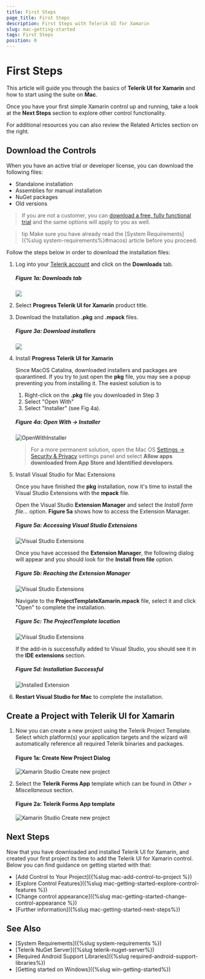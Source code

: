 ```yaml
---
title: First Steps
page_title: First Steps
description: First Steps with Telerik UI for Xamarin
slug: mac-getting-started
tags: First Steps
position: 0
---
```


# First Steps

This article will guide you through the basics of __Telerik UI for Xamarin__ and how to start using the suite on __Mac__.

Once you have your first simple Xamarin control up and running, take a look at the __Next Steps__ section to explore other control functionality.

For additional resources you can also review the Related Articles section on the right.

## Download the Controls

When you have an active trial or developer license, you can download the following files:

* Standalone installation
* Assemblies for manual installation
* NuGet packages
* Old versions

>If you are not a customer, you can [download a free, fully functional trial](https://www.telerik.com/download-trial-file/v2-b/ui-for-xamarin?file=pkg) and the same options will apply to you as well.

>tip Make sure you have already read the [System Requirements]({%slug system-requirements%}#macos) article before you proceed.

Follow the steps below in order to download the installation files:

1. Log into your [Telerik account](https://www.telerik.com/account/) and click on the __Downloads__ tab.

	##### __Figure 1a: Downloads tab__
	![](images/download_product_files_1.png)

2. Select __Progress Telerik UI for Xamarin__ product title.

3. Download the Installation __.pkg__ and __.mpack__ files.

	##### __Figure 3a: Download installers__
	![](images/download_product_files_2.png)
	
4. Install __Progress Telerik UI for Xamarin__ 
	
	Since MacOS Catalina, downloaded installers and packages are quarantined. If you try to just open the **pkg** file, you may see a popup preventing you from installing it. The easiest solution is to
	1. Right-click on the **.pkg** file you downloaded in Step 3
	2. Select "Open With"
	3. Select "Installer" (see Fig 4a). 

	##### __Figure 4a: Open With -> Installer__
	![OpenWithInstaller](images/macos-open-with-installer.png)

	> For a more permanent solution, open the Mac OS [Settings -> Security & Privacy](https://support.apple.com/library/content/dam/edam/applecare/images/en_US/macos/Mojave/macos-mojave-system-preferences-security-general-require-disable-dark.jpg) settings panel and select **Allow apps downloaded from App Store and Identified developers**. 

5. Install Visual Studio for Mac Extensions

	Once you have finished the **pkg** installation, now it's time to install the Visual Studio Extensions with the **mpack** file. 
	
	Open the Visual Studio **Extension Manager** and select the *Install form file...* option. __Figure 5a__ shows how to access the Extension Manager.

	##### __Figure 5a: Accessing Visual Studio Extensions__
	![Visual Studio Extensions](images/VisualStudioExtensions.png)

	Once you have accessed the **Extension Manager**, the following dialog will appear and you should look for the **Install from file** option.

	##### __Figure 5b: Reaching the Extension Manager__
	![Visual Studio Extensions](images/ExtensionManager.png)

	Navigate to the **ProjectTemplateXamarin.mpack** file, select it and click "Open" to complete the installation.

	##### __Figure 5c: The ProjectTemplate location__
	![Visual Studio Extensions](images/InstallExtensionPackage.png)

	If the add-in is successfully added to Visual Studio, you should see it in the **IDE extensions** section.
	
	##### __Figure 5d: Installation Successful__
	![Installed Extension](images/macos-vs-extension-install-confirmation.png)
	

6. **Restart Visual Studio for Mac** to complete the installation.

## Create a Project with Telerik UI for Xamarin

1. Now you can create a new project using the Telerik Project Template. Select which platform(s) your application targets and the wizard will automatically reference all required Telerik binaries and packages.

	#### __Figure 1a: Create New Project Dialog__
	![Xamarin Studio Create new project](images/CreateNewProject.png)

2. Select the **Telerik Forms App** template which can be found in *Other > Miscellaneous* section.

	#### __Figure 2a: Telerik Forms App template__
	![Xamarin Studio Create new project](images/ChooseTemplate.png)

## Next Steps

Now that you have downloaded and installed Telerik UI for Xamarin, and created your first project its time to add the Telerik UI for Xamarin control. Below you can find guidance on getting started with that:

- [Add Control to Your Project]({%slug mac-add-control-to-project %})
- [Explore Control Features]({%slug mac-getting-started-explore-control-features %})
- [Change control appearance]({%slug mac-getting-started-change-control-appearance %})
- [Further information]({%slug mac-getting-started-next-steps%})

## See Also

- [System Requirements]({%slug system-requirements %})
- [Telerik NuGet Server]({%slug telerik-nuget-server%})
- [Required Android Support Libraries]({%slug required-android-support-libraries%})
- [Getting started on Windows]({%slug win-getting-started%})
